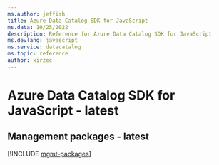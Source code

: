 ```yaml
---
ms.author: jeffish
title: Azure Data Catalog SDK for JavaScript
ms.data: 10/25/2022
description: Reference for Azure Data Catalog SDK for JavaScript
ms.devlang: javascript
ms.service: datacatalog
ms.topic: reference
author: xirzec
---
```

# Azure Data Catalog SDK for JavaScript - latest

## Management packages - latest
[!INCLUDE [mgmt-packages](data-catalog-mgmt-index.md)]